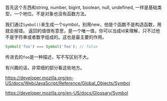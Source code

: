 
首先这个东西和string, number, bigint, boolean, null, undefined, 一样是基础类型，一个地位。不是对象也没有函数方法。

我们通过`Symbol()`来生成一个symbol，别用new，他是个函数不是构造函数，用就会报错。
返回的值很有意思，是一个唯一值，你可以当成id来理解，只不过他不是字符串或者数字组成的。这也是最主要的作用。

```js
Symbol('foo') === Symbol('foo'); // false
```

传进去的`foo`是一种描述，写不写区别不大。

有兴趣的话，非常细的部分看这些地方。

https://developer.mozilla.org/en-US/docs/Web/JavaScript/Reference/Global_Objects/Symbol

https://developer.mozilla.org/en-US/docs/Glossary/Symbol

